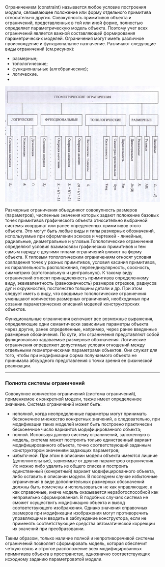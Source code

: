 Ограничением (constraint) называется любое условие построения модели, связывающее положение или форму отдельного примитива относительно других. Совокупность примитивов объекта и ограничений, представленных в той или иной форме, полностью определяет параметрическую модель объекта. Поэтому учет всех ограничений является важной составляющей формирования параметрических моделей. Ограничения могут иметь различное происхождение и функциональное назначение.
Различают следующие виды ограничений (см.рисунок):
- размерные;
- топологические;
- функциональные (алгебраические);
- логические.
- 
![Классификация ограничений](../resources/imgs/53/Classification.JPG)

Размерные ограничения объединяют совокупность размеров (параметров), численные значения которых задают положение базовых точек примитивов графического объекта относительно выбранной системы координат или ранее определенных примитивов этого объекта. Это могут быть любые виды и типы размерных обозначений, используемые при оформлении эскизов и чертежей - линейные, радиальные, диаметральные и угловые.Топологические ограничения определяют условия взаимосвязи графических примитивов и тем самым наряду с другими типами ограничений влияют на форму объекта. К типовым топологическим ограничениям относят условия
совпадения точек у разных примитивов, условия касания примитивов, их параллельность расположения, перпендикулярность, соосность, симметрию (ортогональную и центральную). К такому виду ограничений относят принадлежность примитивов определенному виду, эквивалентность (равнозначность) размеров отрезков, радиусов дуг и окружностей, постоянство толщины детали и др. При этом следует иметь в виду, что вводимые топологические ограниечния уменьшают количество размерных ограничений, необходимых при созании параметрических описаний моделей конструкторских объектов.

Функциональные ограничения включают все возможные выражения, определяющие одни семантически зависимые параметры объекта через другие, ранее определенные, например, через ранее введенные размерные обозначения. По сути, эти ограничения представляют собой функционально задаваемые размерные обозначения. Логические ограничения определяют допустимые условия отношений между отдельными геометрическими параметрами объектов. Они служат для того, чтобы при модификации форма получаемого объекта не принимала абсурдного представления с точки зрения ее физической реализации.
***
### Полнота системы ограничений
Совокупное количество ограничений (система ограничений), применяемое к конкретной модели, также имеет определенное значение.
Система ограничений может быть: 
- неполной, когда неопределенные параметры могут принимать бесконечное множество конкретных значений, а следовательно, при модификации таких моделей может быть построено практически бесконечное число вариантов модифицированного объекта;
- полной. Используя данную систему ограничений, заложенную в модель,
система может построить только единственный вариант модифицированного объекта, точно соответствующий заданным конструктором значениям задающих параметров;
- избыточной. При этом в описании модели объекта имеются лишние (дополнительные), зависимые от других параметров ограничения. Их можно либо удалить из общего списка и построить единственный (конкретный) вариант модифицированного объекта, либо оставить в описании модели. В последнем случае избыточные ограничения в виде дополнительных размерных обозначений должны быть помечены и использоваться не как управляющие, а как справочные, иначе модель оказывается неработоспособной как неправильно сформированная. В подобных случаях система не сможет осуществить модификацию объекта и вывод соответствующего изображения. Однако значения справочных размеров при модификации изображения могут противоречить управляющим и вводить в заблуждение конструктора, если не применять соответствующие средства автоматической коррекции их значений при преобразовании.

Таким образом, только наличие полной и непротиворечивой системы ограничений позволяет сформировать модель, которая обеспечит четкую связь и строгое расположение всех модифицированных примитивов объекта в пространстве, однозначно соответствующих исходному заданию параметровэтой модели.
